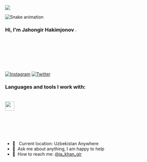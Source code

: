 <a href="https://visitcount.itsvg.in">
  <img src="https://visitcount.itsvg.in/api?id=JahongirHakimjonov&base=1000&label=Profile%20Views&color=6&icon=5&pretty=false" />
</a>


![Snake animation](https://github.com/mirsaid-mirzohidov/mirsaid-mirzohidov/blob/output/github-contribution-grid-snake.svg)


### Hi, I'm Jahongir Hakimjonov <img src="https://media.giphy.com/media/hvRJCLFzcasrR4ia7z/giphy.gif" width="3%">

[![Instagram](https://img.shields.io/badge/Instagram-%23E4405F.svg?logo=Instagram&logoColor=white)](https://instagram.com/ja_khan_gir) [![Twitter](https://img.shields.io/badge/Twitter-%231DA1F2.svg?logo=Twitter&logoColor=white)](https://twitter.com/@ja_khan_gir)


### Languages and tools I work with:


<code><img class="image-class" src="https://s3.dualstack.us-east-2.amazonaws.com/pythondotorg-assets/media/community/logos/python-logo-only.png" width="30px"></code>
<code><img src="https://static-00.iconduck.com/assets.00/django-icon-1606x2048-lwmw1z73.png" width="30px" style="mix-blend-mode: lighten"></code>
<code><img src="https://cdn.hashnode.com/res/hashnode/image/upload/v1518503935975/S1_-_WePM.png" width="50px" style="mix-blend-mode: lighten"></code>
<code><img src="https://www.postgresql.org/media/img/about/press/elephant.png" width="35px" style="mix-blend-mode: lighten"></code>
<code><img src="https://avatars.githubusercontent.com/u/18133?s=280&v=4" width="40px" style="mix-blend-mode: lighten"></code>
<code><img src="https://assets.ifttt.com/images/channels/2107379463/icons/monochrome_large.png" width="40px" style="mix-blend-mode: lighten"></code>
<code><img src="https://upload.wikimedia.org/wikipedia/commons/thumb/a/ab/Logo-ubuntu_cof-orange-hex.svg/2048px-Logo-ubuntu_cof-orange-hex.svg.png" width="40px" style="mix-blend-mode: lighten"></code>
<code><img src="https://cdn4.iconfinder.com/data/icons/logos-and-brands/512/97_Docker_logo_logos-512.png" width="47px" style="mix-blend-mode: lighten"></code>
<code><img src="https://static-00.iconduck.com/assets.00/postman-icon-497x512-beb7sy75.png" width="38px" style="mix-blend-mode: lighten"></code>
<code><img src="https://www.svgrepo.com/show/373924/nginx.svg" width="44px" style="mix-blend-mode: lighten"></code>
<code><img src="https://img.icons8.com/?size=48&id=20909&format=png" width="40px" style="mix-blend-mode: lighten"></code>
<code><img src="https://img.icons8.com/?size=48&id=21278&format=png" width="43px" style="mix-blend-mode: lighten"></code>
<code><img src="https://uxwing.com/wp-content/themes/uxwing/download/brands-and-social-media/bootstrap-5-logo-icon.png" width="47px" style="mix-blend-mode: lighten"></code>
<code><img src="https://cdn.worldvectorlogo.com/logos/fastapi.svg" width="40px" style="mix-blend-mode: lighten"></code>



<br />

- 📍 &nbsp; Current location: Uzbekistan Anywhere
- 📝&nbsp; Ask me about anything, I am happy to help
- 📨&nbsp; How to reach me: [@ja_khan_gir](https://t.me/ja_khan_gir)
